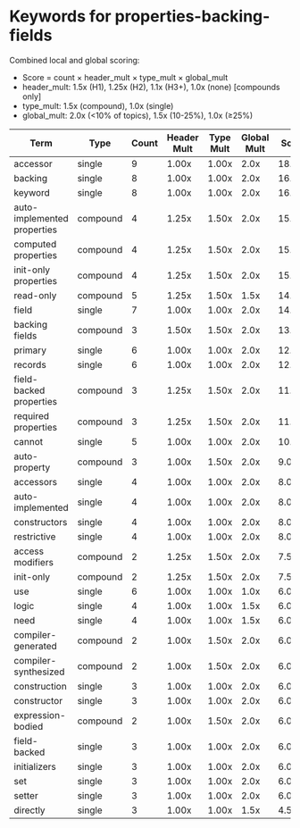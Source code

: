 # Keywords for properties-backing-fields

Combined local and global scoring:
- Score = count × header_mult × type_mult × global_mult
- header_mult: 1.5x (H1), 1.25x (H2), 1.1x (H3+), 1.0x (none) [compounds only]
- type_mult: 1.5x (compound), 1.0x (single)
- global_mult: 2.0x (<10% of topics), 1.5x (10-25%), 1.0x (≥25%)

| Term | Type | Count | Header Mult | Type Mult | Global Mult | Score |
|------|------|-------|-------------|-----------|-------------|-------|
| accessor | single | 9 | 1.00x | 1.00x | 2.0x | 18.000 |
| backing | single | 8 | 1.00x | 1.00x | 2.0x | 16.000 |
| keyword | single | 8 | 1.00x | 1.00x | 2.0x | 16.000 |
| auto-implemented properties | compound | 4 | 1.25x | 1.50x | 2.0x | 15.000 |
| computed properties | compound | 4 | 1.25x | 1.50x | 2.0x | 15.000 |
| init-only properties | compound | 4 | 1.25x | 1.50x | 2.0x | 15.000 |
| read-only | compound | 5 | 1.25x | 1.50x | 1.5x | 14.062 |
| field | single | 7 | 1.00x | 1.00x | 2.0x | 14.000 |
| backing fields | compound | 3 | 1.50x | 1.50x | 2.0x | 13.500 |
| primary | single | 6 | 1.00x | 1.00x | 2.0x | 12.000 |
| records | single | 6 | 1.00x | 1.00x | 2.0x | 12.000 |
| field-backed properties | compound | 3 | 1.25x | 1.50x | 2.0x | 11.250 |
| required properties | compound | 3 | 1.25x | 1.50x | 2.0x | 11.250 |
| cannot | single | 5 | 1.00x | 1.00x | 2.0x | 10.000 |
| auto-property | compound | 3 | 1.00x | 1.50x | 2.0x | 9.000 |
| accessors | single | 4 | 1.00x | 1.00x | 2.0x | 8.000 |
| auto-implemented | single | 4 | 1.00x | 1.00x | 2.0x | 8.000 |
| constructors | single | 4 | 1.00x | 1.00x | 2.0x | 8.000 |
| restrictive | single | 4 | 1.00x | 1.00x | 2.0x | 8.000 |
| access modifiers | compound | 2 | 1.25x | 1.50x | 2.0x | 7.500 |
| init-only | compound | 2 | 1.25x | 1.50x | 2.0x | 7.500 |
| use | single | 6 | 1.00x | 1.00x | 1.0x | 6.000 |
| logic | single | 4 | 1.00x | 1.00x | 1.5x | 6.000 |
| need | single | 4 | 1.00x | 1.00x | 1.5x | 6.000 |
| compiler-generated | compound | 2 | 1.00x | 1.50x | 2.0x | 6.000 |
| compiler-synthesized | compound | 2 | 1.00x | 1.50x | 2.0x | 6.000 |
| construction | single | 3 | 1.00x | 1.00x | 2.0x | 6.000 |
| constructor | single | 3 | 1.00x | 1.00x | 2.0x | 6.000 |
| expression-bodied | compound | 2 | 1.00x | 1.50x | 2.0x | 6.000 |
| field-backed | single | 3 | 1.00x | 1.00x | 2.0x | 6.000 |
| initializers | single | 3 | 1.00x | 1.00x | 2.0x | 6.000 |
| set | single | 3 | 1.00x | 1.00x | 2.0x | 6.000 |
| setter | single | 3 | 1.00x | 1.00x | 2.0x | 6.000 |
| directly | single | 3 | 1.00x | 1.00x | 1.5x | 4.500 |
